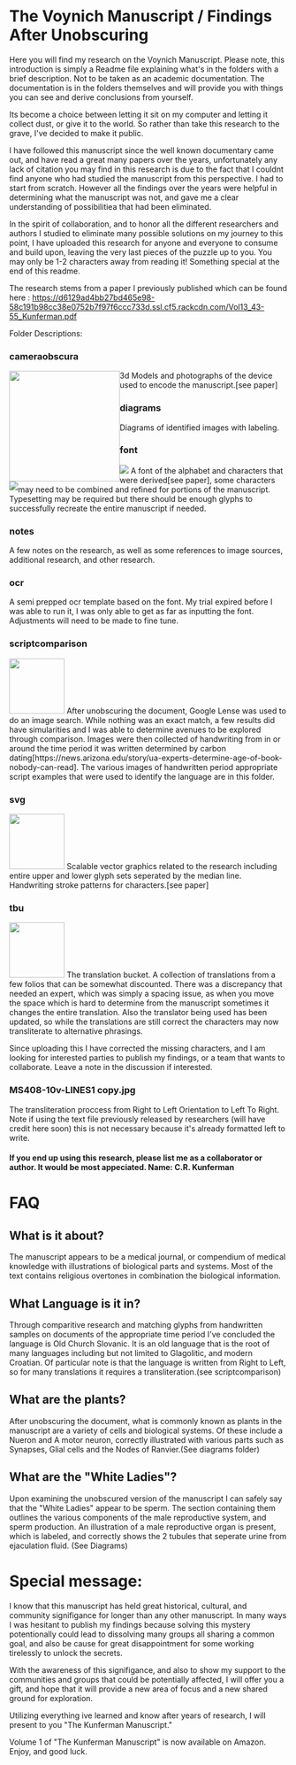 # The Voynich Manuscript / Findings After Unobscuring

Here you will find my research on the Voynich Manuscript. Please note, this introduction is simply a Readme file explaining what's in the folders with a brief description. Not to be taken as an academic documentation. The documentation is in the folders themselves and will provide you with things you can see and derive conclusions from yourself.

Its become a choice between letting it sit on my computer and letting it collect dust, or give it to the world. So rather than take this research to the grave, I've decided to make it public. 

I have followed this manuscript since the well known documentary came out, and have read a great many papers over the years, unfortunately any lack of citation you may find in this research is due to the fact that I couldnt find anyone who had studied the manuscript from this perspective. I had to start from scratch. However all the findings over the years were helpful in determining what the manuscript was not, and gave me a clear understanding of possibilitiea that had been eliminated.

In the spirit of collaboration, and to honor all the different researchers and authors I studied to eliminate many possible solutions on my journey to this point, I have uploaded this research for anyone and everyone to consume and build upon, leaving the very last pieces of the puzzle up to you. You may only be 1-2 characters away from reading it! Something special at the end of this readme.

The research stems from a paper I previously published which can be found here : https://d6129ad4bb27bd465e98-58c191b98cc38e0752b7f97f6ccc733d.ssl.cf5.rackcdn.com/Vol13_43-55_Kunferman.pdf 

Folder Descriptions:

### cameraobscura
<img src="https://github.com/crknftart/VoynichManuscript/assets/134263232/3090ef1d-c821-4588-b577-5a7633fb864b" width="200" style="float:left;clear both;">
3d Models and photographs of the device used to encode the manuscript.[see paper]

### diagrams
<img src="https://github.com/crknftart/VoynichManuscript/assets/134263232/5edd53f5-0c4f-4121-8a3d-df7976179a06" style="float:left;clear:both;">
Diagrams of identified images with labeling. 

### font
<img src="https://github.com/crknftart/VoynichManuscript/assets/134263232/9916f8f7-f2c1-480c-a62e-fd3006adb7d3">
A font of the alphabet and characters that were derived[see paper], some characters may need to be combined and refined for portions of the manuscript. Typesetting may be required but there should be enough glyphs to successfully recreate the entire manuscript if needed.

### notes
A few notes on the research, as well as some references to image sources, additional research, and other research.

### ocr
A semi prepped ocr template based on the font. My trial expired before I was able to run it, I was only able to get as far as inputting the font. Adjustments will need to be made to fine tune.

### scriptcomparison
<img src="https://github.com/crknftart/VoynichManuscript/assets/134263232/c742cb90-4b5f-49d2-9bf9-8325718b367b" width=100>
After unobscuring the document, Google Lense was used to do an image search. While nothing was an exact match, a few results did have simularities and I was able to determine avenues to be explored through comparison. Images were then collected of handwriting from in or around the time period it was written determined by carbon dating[https://news.arizona.edu/story/ua-experts-determine-age-of-book-nobody-can-read]. The various images of handwritten period appropriate script examples that were used to identify the language are in this folder.

### svg
<img src="https://github.com/crknftart/VoynichManuscript/assets/134263232/d132322d-2fd9-43fc-b62c-401931053cb5" width="100">
Scalable vector graphics related to the research including entire upper and lower glyph sets seperated by the median line. Handwriting stroke patterns for characters.[see paper]


### tbu
<img src="https://github.com/crknftart/VoynichManuscript/assets/134263232/dd31f581-1898-4e30-b341-0a7d3e0d15e6" width="100">
The translation bucket. A collection of translations from a few folios that can be somewhat discounted. There was a discrepancy that needed an expert, which was simply a spacing issue, as when you move the space which is hard to determine from the manuscript sometimes it changes the entire translation. Also the translator being used has been updated, so while the translations are still correct the characters may now transliterate to alternative phrasings.

Since uploading this I have corrected the missing characters, and I am looking for interested parties to publish my findings, or a team that wants to collaborate. Leave a note in the discussion if interested.

### MS408-10v-LINES1 copy.jpg
The transliteration proccess from Right to Left Orientation to Left To Right. Note if using the text file previously released by researchers (will have credit here soon) this is not necessary because it's already formatted left to write.


#### If you end up using this research, please list me as a collaborator or author. It would be most appeciated. Name: C.R. Kunferman


# FAQ
## What is it about?
The manuscript appears to be a medical journal, or compendium of medical knowledge with illustrations of biological parts and systems. Most of the text contains religious overtones in combination the biological information.

## What Language is it in?
Through comparitive research and matching glyphs from handwritten samples on documents of the appropriate time period I've concluded the language is Old Church Slovanic. It is an old language that is the root of many languages including but not limited to Glagolitic, and modern Croatian. Of particular note is that the language is written from Right to Left, so for many translations it requires a transliteration.(see scriptcomparison)

## What are the plants?
After unobscuring the document, what is commonly known as plants in the manuscript are a variety of cells and biological systems. Of these include a Nueron and A motor neuron, correctly illustrated with various parts such as Synapses, Glial cells and the Nodes of Ranvier.(See diagrams folder)

## What are the "White Ladies"?
Upon examining the unobscured version of the manuscript I can safely say that the "White Ladies" appear to be sperm. The section containing them outlines the various components of the male reproductive system, and sperm production. An illustration of a male reproductive organ is present, which is labeled, and correctly shows the 2 tubules that seperate urine from ejaculation fluid. (See Diagrams)


# Special message: 
I know that this manuscript has held great historical, cultural, and community signifigance for longer than any other manuscript. In many ways I was hesitant to publish my findings because solving this mystery potentionally could lead to dissolving many groups all sharing a common goal, and also be cause for great disappointment for some working tirelessly to unlock the secrets.

With the awareness of this signifigance, and also to show my support to the communities and groups that could be potentially affected, I will offer you a gift, and hope that it will provide a new area of focus and a new shared ground for exploration.

Utilizing everything ive learned and know after years of research, I will present to you "The Kunferman Manuscript."

Volume 1 of "The Kunferman Manuscript" is now available on Amazon. Enjoy, and good luck.
